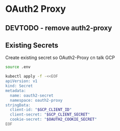 # OAuth2 Proxy

## DEVTODO - remove auth2-proxy

## Existing Secrets

Create existing secret so OAuth2-Proxy cn talk GCP

```sh
source .env

kubectl apply -f -<<EOF 
apiVersion: v1
kind: Secret
metadata:
  name: oauth2-secret
  namespace: oauth2-proxy
stringData:
  client-id: "$GCP_CLIENT_ID" 
  client-secret: "$GCP_CLIENT_SECRET"
  cookie-secret: "$OAUTH2_COOKIE_SECRET"
EOF
```
